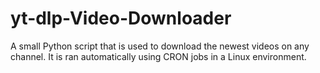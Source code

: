 # yt-dlp-Video-Downloader
A small Python script that is used to download the newest videos on any channel. It is ran automatically using CRON jobs in a Linux environment.
